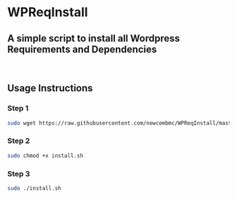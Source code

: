 # WPReqInstall
<h2>A simple script to install all Wordpress Requirements and Dependencies</h2><br/>
<h2>Usage Instructions</h1>
<h3>Step 1</h3>

```bash
sudo wget https://raw.githubusercontent.com/newcombmc/WPReqInstall/master/install.sh 
```

<h3>Step 2</h3>

```bash
sudo chmod +x install.sh
```

<h3>Step 3</h3>

```bash
sudo ./install.sh
```
